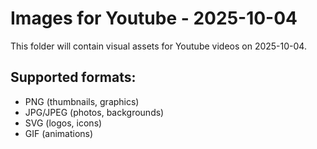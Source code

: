 # Images for Youtube - 2025-10-04

This folder will contain visual assets for Youtube videos on 2025-10-04.

## Supported formats:
- PNG (thumbnails, graphics)
- JPG/JPEG (photos, backgrounds)
- SVG (logos, icons)
- GIF (animations)
